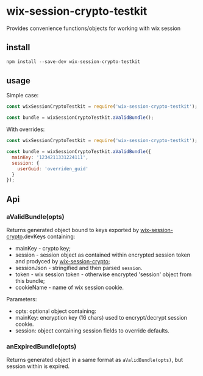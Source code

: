 # wix-session-crypto-testkit

Provides convenience functions/objects for working with wix session

## install

```js
npm install --save-dev wix-session-crypto-testkit
```

## usage

Simple case:

```js
const wixSessionCryptoTestkit = require('wix-session-crypto-testkit');

const bundle = wixSessionCryptoTestkit.aValidBundle();
```

With overrides:

```js
const wixSessionCryptoTestkit = require('wix-session-crypto-testkit');

const bundle = wixSessionCryptoTestkit.aValidBundle({
  mainKey: '1234211331224111',
  session: {
    userGuid: 'overriden_guid'
  }
});
```

## Api

### aValidBundle(opts)
Returns generated object bound to keys exported by [wix-session-crypto](../wix-session-crypto).devKeys containing:
 - mainKey - crypto key;
 - session - session object as contained within encrypted session token and prodyced by [wix-session-crypto](../wix-session-crypto);
 - sessionJson - stringified and then parsed `session`. 
 - token - wix session token - otherwise encrypted 'session' object from this bundle;
 - cookieName - name of wix session cookie.
 
Parameters:
 - opts: optional object containing:
  - mainKey: encryption key (16 chars) used to encrypt/decrypt session cookie.
  - session: object containing session fields to override defaults.
  
### anExpiredBundle(opts)
Returns generated object in a same format as `aValidBundle(opts)`, but session within is expired.
  